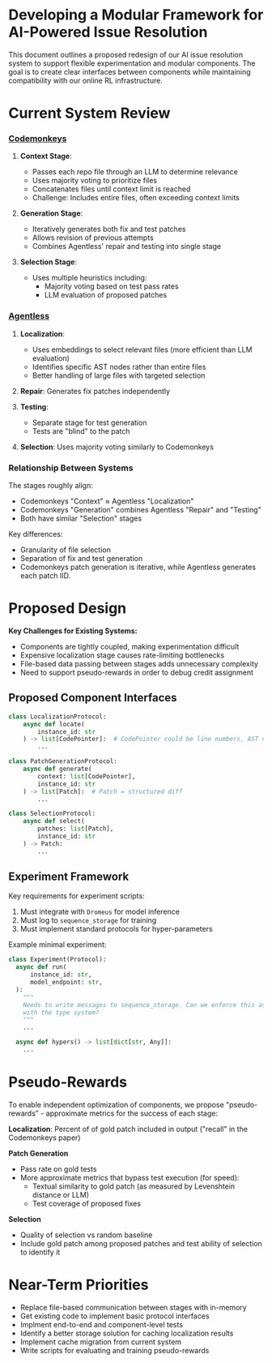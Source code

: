 # Developing a Modular Framework for AI-Powered Issue Resolution

This document outlines a proposed redesign of our AI issue resolution system to support flexible experimentation and modular components. The goal is to create clear interfaces between components while maintaining compatibility with our online RL infrastructure.

# Current System Review

<!-- Please write some intro text here. We implemented both Agentless and Codemonkeys by forking their code and changing it as little as possible. Now we want to make it our own and make
it modular -->

### [Codemonkeys](https://scalingintelligence.stanford.edu/pubs/codemonkeys/)

<!-- Also need an intro. This is currently one of the strongest performing
"agentless"-style frameworks.
 -->

1. **Context Stage**:

   - Passes each repo file through an LLM to determine relevance
   - Uses majority voting to prioritize files
   - Concatenates files until context limit is reached
   - Challenge: Includes entire files, often exceeding context limits

2. **Generation Stage**:

   - Iteratively generates both fix and test patches
   - Allows revision of previous attempts
   - Combines Agentless' repair and testing into single stage

3. **Selection Stage**:
   - Uses multiple heuristics including:
     - Majority voting based on test pass rates
     - LLM evaluation of proposed patches

### [Agentless](https://github.com/OpenAutoCoder/Agentless)

<!-- Need an intro: Agentless came before Codemonkeys. Codemonkeys is better but Agentless has some logic that we might want to use. Also, please put this section before the Codemonkeys section and rewrite both so that they make sense in the new order -->

1. **Localization**:

   - Uses embeddings to select relevant files (more efficient than LLM evaluation)
   - Identifies specific AST nodes rather than entire files
   - Better handling of large files with targeted selection

2. **Repair**: Generates fix patches independently

3. **Testing**:

   - Separate stage for test generation
   - Tests are "blind" to the patch

4. **Selection**: Uses majority voting similarly to Codemonkeys

### Relationship Between Systems

The stages roughly align:

- Codemonkeys "Context" ≈ Agentless "Localization"
- Codemonkeys "Generation" combines Agentless "Repair" and "Testing"
- Both have similar "Selection" stages

Key differences:

- Granularity of file selection
- Separation of fix and test generation
- Codemonkeys patch generation is iterative, while Agentless generates each patch IID.

# Proposed Design

<!-- Again need some intro: why are we proposing the design? Because we want to
make the code that we forked from these other codebases our own and we want the results
to be modular adn clean -->

**Key Challenges for Existing Systems:**

- Components are tightly coupled, making experimentation difficult
- Expensive localization stage causes rate-limiting bottlenecks
- File-based data passing between stages adds unnecessary complexity
- Need to support pseudo-rewards in order to debug credit assignment

<!-- I also think before we start throwing code at people we need a bit of high-level explanation like I gave you: we have this structure where at the componenet level,
things get sequenced in a certain way but we want some flexibility with that sequence
meanwhile we want the whole thing to fit into our Online RL framework so it has to
conform to certain assumptions. -->

## Proposed Component Interfaces

<!-- Again could you include some of the thinking behind these protocols here? Ask me if I haven't given you enough info -->

```python
class LocalizationProtocol:
    async def locate(
        instance_id: str
    ) -> list[CodePointer]:  # CodePointer could be line numbers, AST nodes, etc.
        ...

class PatchGenerationProtocol:
    async def generate(
        context: list[CodePointer],
        instance_id: str
    ) -> list[Patch]:  # Patch = structured diff
        ...

class SelectionProtocol:
    async def select(
        patches: list[Patch],
        instance_id: str
    ) -> Patch:
        ...
```

## Experiment Framework

Key requirements for experiment scripts:

1. Must integrate with `Dromeus` for model inference
2. Must log to `sequence_storage` for training
3. Must implement standard protocols for hyper-parameters

Example minimal experiment:

```python
class Experiment(Protocol):
  async def run(
      instance_id: str,
      model_endpoint: str,
  ):
    """
    Needs to write messages to sequence_storage. Can we enforce this assumption
    with the type system?
    """
    ...

  async def hypers() -> list[dict[str, Any]]:
    ...
```

<!-- Could you include the python code that I suggested? It is there to show how these interfaces might instantiate actual logic -->

# Pseudo-Rewards

To enable independent optimization of components, we propose "pseudo-rewards" - approximate metrics for the success of each stage:

**Localization**: Percent of of gold patch included in output ("recall" in the Codemonkeys paper)

**Patch Generation**

- Pass rate on gold tests
- More approximate metrics that bypass test execution (for speed):
  - Textual similarity to gold patch (as measured by Levenshtein distance or LLM)
  - Test coverage of proposed fixes

**Selection**

- Quality of selection vs random baseline
- Include gold patch among proposed patches and test ability of selection to identify it

<!-- What about Anticipated Experiments? That is one of the required sections bro -->

# Near-Term Priorities

- Replace file-based communication between stages with in-memory
- Get existing code to implement basic protocol interfaces
- Implment end-to-end and component-level tests
- Identify a better storage solution for caching localization results
- Implement cache migration from current system
- Write scripts for evaluating and training pseudo-rewards
<!-- What about pydra ?-->

